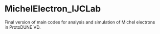 # MichelElectron_IJCLab
Final version of main codes for analysis and simulation of Michel electrons in ProtoDUNE VD.
